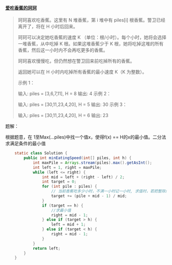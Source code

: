 #### [爱吃香蕉的珂珂](https://leetcode-cn.com/problems/koko-eating-bananas/)



>珂珂喜欢吃香蕉。这里有 N 堆香蕉，第 i 堆中有 piles[i] 根香蕉。警卫已经离开了，将在 H 小时后回来。
>
>珂珂可以决定她吃香蕉的速度 K （单位：根/小时）。每个小时，她将会选择一堆香蕉，从中吃掉 K 根。如果这堆香蕉少于 K 根，她将吃掉这堆的所有香蕉，然后这一小时内不会再吃更多的香蕉。  
>
>珂珂喜欢慢慢吃，但仍然想在警卫回来前吃掉所有的香蕉。
>
>返回她可以在 H 小时内吃掉所有香蕉的最小速度 K（K 为整数）。
>
> 
>
>示例 1：
>
>输入: piles = [3,6,7,11], H = 8
>输出: 4
>示例 2：
>
>输入: piles = [30,11,23,4,20], H = 5
>输出: 30
>示例 3：
>
>输入: piles = [30,11,23,4,20], H = 6
>输出: 23



题解：

根据题意，在 1至Max(...piles)中找一个值x，使得f(x) == H的x的最小值。二分法求满足条件的最小值

```java
    static class Solution {
        public int minEatingSpeed(int[] piles, int h) {
            int maxPile = Arrays.stream(piles).max().getAsInt();
            int left = 1, right = maxPile;
            while (left <= right) {
                int mid = left + (right - left) / 2;
                int target = 0;
                for (int pile : piles) {
                    // 当前香蕉吃多少小时，不满一小时记一小时, 求值时，若把整除后余数也+1可以用此算法。
                    target += (pile + mid - 1) / mid;
                }
                if (target == h) {
                    //求最小值
                    right = mid - 1;
                } else if (target > h) {
                    left = mid + 1;
                } else if (target < h) {
                    right = mid - 1;
                }
            }
            return left;
        }
    }
```


